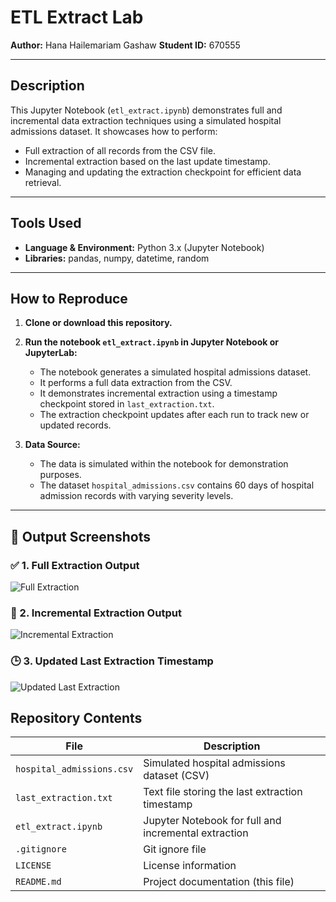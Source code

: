 # ETL Extract Lab

**Author:** Hana Hailemariam Gashaw
**Student ID:** 670555 

---

## Description

This Jupyter Notebook (`etl_extract.ipynb`) demonstrates full and incremental data extraction techniques using a simulated hospital admissions dataset. It showcases how to perform:

- Full extraction of all records from the CSV file.
- Incremental extraction based on the last update timestamp.
- Managing and updating the extraction checkpoint for efficient data retrieval.

---

## Tools Used

- **Language & Environment:** Python 3.x (Jupyter Notebook)  
- **Libraries:** pandas, numpy, datetime, random

---

## How to Reproduce

1. **Clone or download this repository.**

2. **Run the notebook `etl_extract.ipynb` in Jupyter Notebook or JupyterLab:**

   - The notebook generates a simulated hospital admissions dataset.
   - It performs a full data extraction from the CSV.
   - It demonstrates incremental extraction using a timestamp checkpoint stored in `last_extraction.txt`.
   - The extraction checkpoint updates after each run to track new or updated records.

3. **Data Source:**

   - The data is simulated within the notebook for demonstration purposes.
   - The dataset `hospital_admissions.csv` contains 60 days of hospital admission records with varying severity levels.

---

## 📸 Output Screenshots

### ✅ 1. Full Extraction Output
![Full Extraction](Output_Screenshoots/full_extraction.png)

### 🔄 2. Incremental Extraction Output
![Incremental Extraction](Output_Screenshoots/incremental_extraction.png)

### 🕒 3. Updated Last Extraction Timestamp
![Updated Last Extraction](Output_Screenshoots/updated_last_extraction.png)



## Repository Contents

| File                    | Description                                      |
|-------------------------|------------------------------------------------|
| `hospital_admissions.csv` | Simulated hospital admissions dataset (CSV)    |
| `last_extraction.txt`      | Text file storing the last extraction timestamp |
| `etl_extract.ipynb`        | Jupyter Notebook for full and incremental extraction |
| `.gitignore`               | Git ignore file                                  |
| `LICENSE`                  | License information                              |
| `README.md`                | Project documentation (this file)                |
